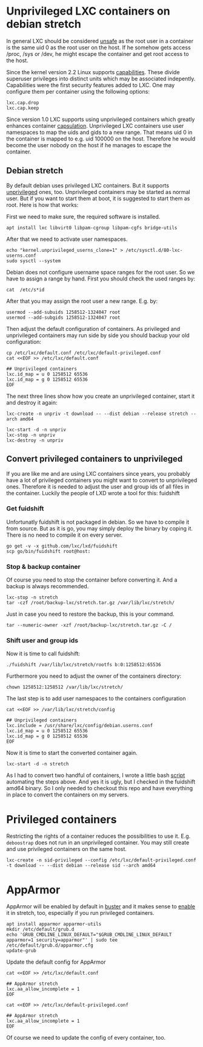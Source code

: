 Unprivileged LXC containers on debian stretch
=============================================
In general LXC should be considered [unsafe](https://stgraber.org/2014/01/17/lxc-1-0-unprivileged-containers/) as the root user in a container is the same uid 0 as the root user on the host. If he somehow gets access /proc, /sys or /dev, he might escape the container and get root access to the host.

Since the kernel version 2.2 Linux supports [capabilities](http://man7.org/linux/man-pages/man7/capabilities.7.html). These divide superuser privileges into distinct units which may be associated indepently.
Capabilities were the first security features added to LXC. One may configure them per container using the following options:
```
lxc.cap.drop
lxc.cap.keep
```

Since version 1.0 LXC supports using unprivileged containers which greatly enhances container [capsulation](https://linuxcontainers.org/lxc/getting-started/).
Unprivileged LXC containers use user namespaces to map the uids and gids to a new range.
That means uid 0 in the container is mapped to e.g. uid 100000 on the host.
Therefore he would become the user nobody on the host if he manages to escape the container.


## Debian stretch
By default debian uses privileged LXC containers. But it supports [unprivileged](https://wiki.debian.org/LXC#Unprivileged_container) ones, too.
Unprivileged containers may be started as normal user.
But if you want to start them at boot, it is suggested to start them as root.
Here is how that works:

First we need to make sure, the required software is installed.
```
apt install lxc libvirt0 libpam-cgroup libpam-cgfs bridge-utils
```

After that we need to activate user namespaces.
```
echo "kernel.unprivileged_userns_clone=1" > /etc/sysctl.d/80-lxc-userns.conf
sudo sysctl --system
```

Debian does not configure username space ranges for the root user. So we have to assign a range by hand.
First you should check the used ranges by:
```
cat  /etc/s*id
```

After that you may assign the root user a new range. E.g. by:
```
usermod --add-subuids 1258512-1324047 root
usermod --add-subgids 1258512-1324047 root
```


Then adjust the default configuration of containers.
As privileged and unprivileged containers may run side by side you should backup your old configuration:
```
cp /etc/lxc/default.conf /etc/lxc/default-privileged.conf
cat <<EOF >> /etc/lxc/default.conf

## Unprivileged containers
lxc.id_map = u 0 1258512 65536
lxc.id_map = g 0 1258512 65536
EOF
```

The next three lines show how you create an unprivileged container, start it and destroy it again:
```
lxc-create -n unpriv -t download -- --dist debian --release stretch --arch amd64

lxc-start -d -n unpriv
lxc-stop -n unpriv
lxc-destroy -n unpriv
```


## Convert privileged containers to unprivileged
If you are like me and are using LXC containers since years, you probably have a lot of privileged containers you might want to convert to unprivileged ones.
Therefore it is needed to adjust the user and group ids of all files in the container.
Luckily the people of LXD wrote a tool for this: fuidshift

### Get fuidshift
Unfortunatly fuidshift is not packaged in debian. So we have to compile it from source.
But as it is go, you may simply deploy the binary by coping it.
There is no need to compile it on every server.
```
go get -v -x github.com/lxc/lxd/fuidshift
scp go/bin/fuidshift root@host:
```

### Stop & backup container
Of course you need to stop the container before converting it.
And a backup is always recommended.
```
lxc-stop -n stretch
tar -czf /root/backup-lxc/stretch.tar.gz /var/lib/lxc/stretch/
```
Just in case you need to restore the backup, this is your command.
```
tar --numeric-owner -xzf /root/backup-lxc/stretch.tar.gz -C /
```

### Shift user and group ids
Now it is time to call fuidshift:
```
./fuidshift /var/lib/lxc/stretch/rootfs b:0:1258512:65536
```
Furthermore you need to adjust the owner of the containers directory:
```
chown 1258512:1258512 /var/lib/lxc/stretch/
```

The last step is to add user namespaces to the containers configuration
```
cat <<EOF >> /var/lib/lxc/stretch/config

## Unprivileged containers
lxc.include = /usr/share/lxc/config/debian.userns.conf
lxc.id_map = u 0 1258512 65536
lxc.id_map = g 0 1258512 65536
EOF
```

Now it is time to start the converted container again.
```
lxc-start -d -n stretch
```

As I had to convert two handful of containers, I wrote a little bash [script](convert-lxc-container-to-unprivileged.sh) automating the steps above.
And yes it is ugly, but I checked in the fuidshift amd64 binary.
So I only needed to checkout this repo and have everything in place to convert the containers on my servers.


# Privileged containers
Restricting the rights of a container reduces the possibilities to use it.
E.g. ```deboostrap``` does not run in an unprivileged container.
You may still create and use privileged containers on the same host.
```
lxc-create -n sid-privileged --config /etc/lxc/default-privileged.conf -t download -- --dist debian --release sid --arch amd64
```


# AppArmor
AppArmor will be enabled by default in [buster](https://wiki.debian.org/AppArmor/Progress) and it makes sense to [enable](https://wiki.debian.org/AppArmor/HowToUse) it in stretch, too, especially if you run privileged containers.
```
apt install apparmor apparmor-utils
mkdir /etc/default/grub.d
echo 'GRUB_CMDLINE_LINUX_DEFAULT="$GRUB_CMDLINE_LINUX_DEFAULT apparmor=1 security=apparmor"' | sudo tee /etc/default/grub.d/apparmor.cfg
update-grub
```

Update the default config for AppArmor
```
cat <<EOF >> /etc/lxc/default.conf

## AppArmor stretch
lxc.aa_allow_incomplete = 1
EOF

cat <<EOF >> /etc/lxc/default-privileged.conf

## AppArmor stretch
lxc.aa_allow_incomplete = 1
EOF
```

Of course we need to update the config of every container, too.
